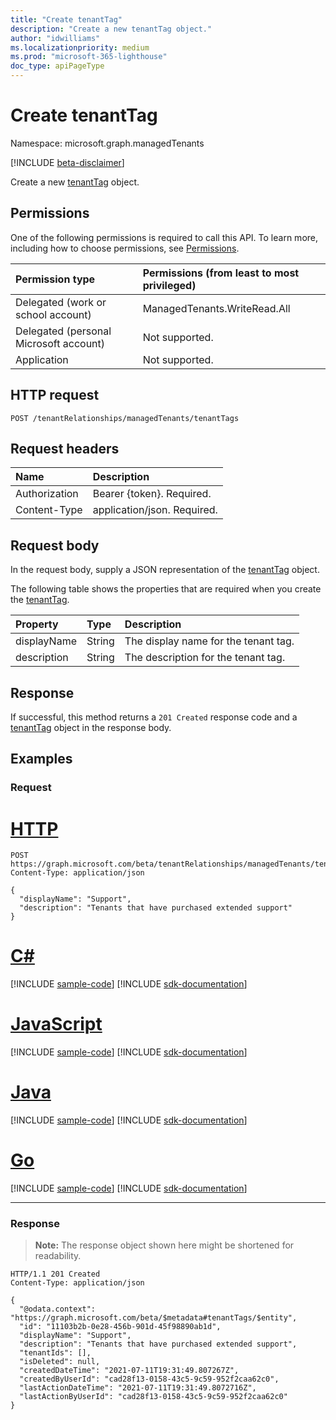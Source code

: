 ```yaml
---
title: "Create tenantTag"
description: "Create a new tenantTag object."
author: "idwilliams"
ms.localizationpriority: medium
ms.prod: "microsoft-365-lighthouse"
doc_type: apiPageType
---
```


# Create tenantTag
Namespace: microsoft.graph.managedTenants

[!INCLUDE [beta-disclaimer](../../includes/beta-disclaimer.md)]

Create a new [tenantTag](../resources/managedtenants-tenanttag.md) object.

## Permissions
One of the following permissions is required to call this API. To learn more, including how to choose permissions, see [Permissions](/graph/permissions-reference).

|Permission type|Permissions (from least to most privileged)|
|:---|:---|
|Delegated (work or school account)|ManagedTenants.WriteRead.All|
|Delegated (personal Microsoft account)|Not supported.|
|Application|Not supported.|

## HTTP request

<!-- {
  "blockType": "ignored"
}
-->
``` http
POST /tenantRelationships/managedTenants/tenantTags
```

## Request headers
|Name|Description|
|:---|:---|
|Authorization|Bearer {token}. Required.|
|Content-Type|application/json. Required.|

## Request body
In the request body, supply a JSON representation of the [tenantTag](../resources/managedtenants-tenanttag.md) object.

The following table shows the properties that are required when you create the [tenantTag](../resources/managedtenants-tenanttag.md).

|Property|Type|Description|
|:---|:---|:---|
|displayName|String|The display name for the tenant tag.|
|description|String|The description for the tenant tag.|

## Response

If successful, this method returns a `201 Created` response code and a [tenantTag](../resources/managedtenants-tenanttag.md) object in the response body.

## Examples

### Request

# [HTTP](#tab/http)
<!-- {
  "blockType": "request",
  "name": "create_tenanttag_from_"
}
-->
``` http
POST https://graph.microsoft.com/beta/tenantRelationships/managedTenants/tenantTags
Content-Type: application/json

{
  "displayName": "Support",
  "description": "Tenants that have purchased extended support"
}
```

# [C#](#tab/csharp)
[!INCLUDE [sample-code](../includes/snippets/csharp/create-tenanttag-from--csharp-snippets.md)]
[!INCLUDE [sdk-documentation](../includes/snippets/snippets-sdk-documentation-link.md)]

# [JavaScript](#tab/javascript)
[!INCLUDE [sample-code](../includes/snippets/javascript/create-tenanttag-from--javascript-snippets.md)]
[!INCLUDE [sdk-documentation](../includes/snippets/snippets-sdk-documentation-link.md)]

# [Java](#tab/java)
[!INCLUDE [sample-code](../includes/snippets/java/create-tenanttag-from--java-snippets.md)]
[!INCLUDE [sdk-documentation](../includes/snippets/snippets-sdk-documentation-link.md)]

# [Go](#tab/go)
[!INCLUDE [sample-code](../includes/snippets/go/create-tenanttag-from--go-snippets.md)]
[!INCLUDE [sdk-documentation](../includes/snippets/snippets-sdk-documentation-link.md)]

---


### Response
>**Note:** The response object shown here might be shortened for readability.
<!-- {
  "blockType": "response",
  "truncated": true,
  "@odata.type": "microsoft.graph.managedTenants.tenantTag"
}
-->
``` http
HTTP/1.1 201 Created
Content-Type: application/json

{
  "@odata.context": "https://graph.microsoft.com/beta/$metadata#tenantTags/$entity",
  "id": "11103b2b-0e28-456b-901d-45f98890ab1d",
  "displayName": "Support",
  "description": "Tenants that have purchased extended support",
  "tenantIds": [],
  "isDeleted": null,
  "createdDateTime": "2021-07-11T19:31:49.807267Z",
  "createdByUserId": "cad28f13-0158-43c5-9c59-952f2caa62c0",
  "lastActionDateTime": "2021-07-11T19:31:49.8072716Z",
  "lastActionByUserId": "cad28f13-0158-43c5-9c59-952f2caa62c0"
}
```
